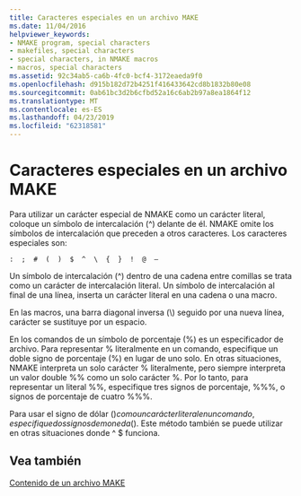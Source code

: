 ```yaml
---
title: Caracteres especiales en un archivo MAKE
ms.date: 11/04/2016
helpviewer_keywords:
- NMAKE program, special characters
- makefiles, special characters
- special characters, in NMAKE macros
- macros, special characters
ms.assetid: 92c34ab5-ca6b-4fc0-bcf4-3172eaeda9f0
ms.openlocfilehash: d915b182d72b4251f416433642cd8b1832b80e08
ms.sourcegitcommit: 0ab61bc3d2b6cfbd52a16c6ab2b97a8ea1864f12
ms.translationtype: MT
ms.contentlocale: es-ES
ms.lasthandoff: 04/23/2019
ms.locfileid: "62318581"
---
```

# <a name="special-characters-in-a-makefile"></a>Caracteres especiales en un archivo MAKE

Para utilizar un carácter especial de NMAKE como un carácter literal, coloque un símbolo de intercalación (^) delante de él. NMAKE omite los símbolos de intercalación que preceden a otros caracteres. Los caracteres especiales son:

`:  ;  #  (  )  $  ^  \  {  }  !  @  —`

Un símbolo de intercalación (^) dentro de una cadena entre comillas se trata como un carácter de intercalación literal. Un símbolo de intercalación al final de una línea, inserta un carácter literal en una cadena o una macro.

En las macros, una barra diagonal inversa (\\) seguido por una nueva línea, carácter se sustituye por un espacio.

En los comandos de un símbolo de porcentaje (%) es un especificador de archivo. Para representar % literalmente en un comando, especifique un doble signo de porcentaje (%) en lugar de uno solo. En otras situaciones, NMAKE interpreta un solo carácter % literalmente, pero siempre interpreta un valor double %% como un solo carácter %. Por lo tanto, para representar un literal %%, especifique tres signos de porcentaje, %%%, o signos de porcentaje de cuatro %%%.

Para usar el signo de dólar ($) como un carácter literal en un comando, especifique dos signos de moneda ($). Este método también se puede utilizar en otras situaciones donde ^ $ funciona.

## <a name="see-also"></a>Vea también

[Contenido de un archivo MAKE](contents-of-a-makefile.md)
